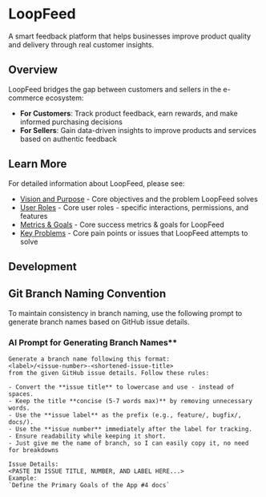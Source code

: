 # LoopFeed

A smart feedback platform that helps businesses improve product quality and delivery through real customer insights.

## Overview

LoopFeed bridges the gap between customers and sellers in the e-commerce ecosystem:

- **For Customers**: Track product feedback, earn rewards, and make informed purchasing decisions
- **For Sellers**: Gain data-driven insights to improve products and services based on authentic feedback

## Learn More

For detailed information about LoopFeed, please see:

- [Vision and Purpose](./VISION.md) - Core objectives and the problem LoopFeed solves
- [User Roles](./USER_ROLES.md) - Core user roles - specific interactions, permissions, and features
- [Metrics & Goals](./METRICS_AND_GOALS.md) - Core success metrics & goals for LoopFeed
- [Key Problems](./KEY_PROBLEMS.md) - Core pain points or issues that LoopFeed attempts to solve

## Development

## Git Branch Naming Convention

To maintain consistency in branch naming, use the following prompt to generate branch names based on GitHub issue details.

### AI Prompt for Generating Branch Names**
```plaintext
Generate a branch name following this format:  
<label>/<issue-number>-<shortened-issue-title>  
from the given GitHub issue details. Follow these rules:  

- Convert the **issue title** to lowercase and use - instead of spaces.  
- Keep the title **concise (5-7 words max)** by removing unnecessary words.  
- Use the **issue label** as the prefix (e.g., feature/, bugfix/, docs/).  
- Use the **issue number** immediately after the label for tracking.  
- Ensure readability while keeping it short.
- Just give me the name of branch, so I can easily copy it, no need for breakdowns

Issue Details:
<PASTE IN ISSUE TITLE, NUMBER, AND LABEL HERE...>
Example:
`Define the Primary Goals of the App #4 docs`
```
